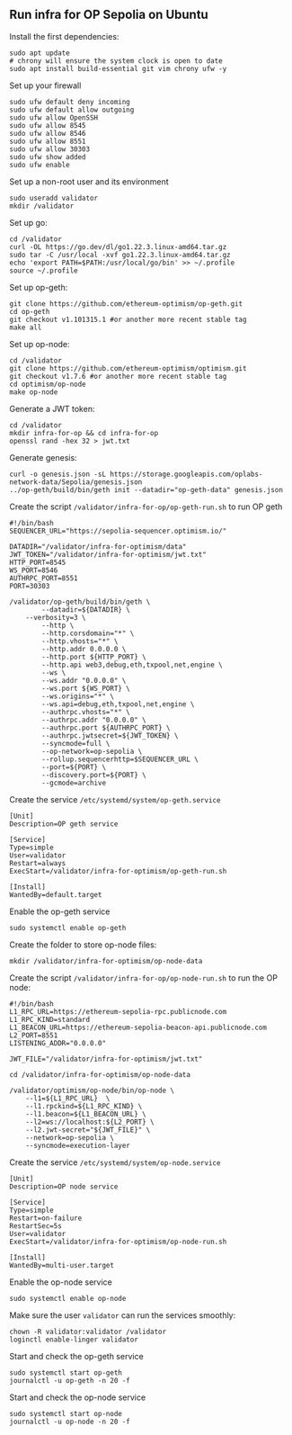 ## Run infra for OP Sepolia on Ubuntu

Install the first dependencies:
```
sudo apt update
# chrony will ensure the system clock is open to date
sudo apt install build-essential git vim chrony ufw -y
```

Set up your firewall
```
sudo ufw default deny incoming
sudo ufw default allow outgoing
sudo ufw allow OpenSSH
sudo ufw allow 8545
sudo ufw allow 8546
sudo ufw allow 8551
sudo ufw allow 30303
sudo ufw show added
sudo ufw enable
```

Set up a non-root user and its environment
```
sudo useradd validator
mkdir /validator
```

Set up go:
```
cd /validator
curl -OL https://go.dev/dl/go1.22.3.linux-amd64.tar.gz
sudo tar -C /usr/local -xvf go1.22.3.linux-amd64.tar.gz
echo 'export PATH=$PATH:/usr/local/go/bin' >> ~/.profile
source ~/.profile
```

Set up op-geth:
```
git clone https://github.com/ethereum-optimism/op-geth.git
cd op-geth
git checkout v1.101315.1 #or another more recent stable tag
make all
```

Set up op-node:
```
cd /validator
git clone https://github.com/ethereum-optimism/optimism.git
git checkout v1.7.6 #or another more recent stable tag
cd optimism/op-node
make op-node
```

Generate a JWT token:
```
cd /validator
mkdir infra-for-op && cd infra-for-op
openssl rand -hex 32 > jwt.txt
```

Generate genesis:
```
curl -o genesis.json -sL https://storage.googleapis.com/oplabs-network-data/Sepolia/genesis.json
../op-geth/build/bin/geth init --datadir="op-geth-data" genesis.json
```

Create the script `/validator/infra-for-op/op-geth-run.sh` to run OP geth
```
#!/bin/bash
SEQUENCER_URL="https://sepolia-sequencer.optimism.io/"

DATADIR="/validator/infra-for-optimism/data"
JWT_TOKEN="/validator/infra-for-optimism/jwt.txt"
HTTP_PORT=8545
WS_PORT=8546
AUTHRPC_PORT=8551
PORT=30303

/validator/op-geth/build/bin/geth \
        --datadir=${DATADIR} \
	--verbosity=3 \
        --http \
        --http.corsdomain="*" \
        --http.vhosts="*" \
        --http.addr 0.0.0.0 \
        --http.port ${HTTP_PORT} \
        --http.api web3,debug,eth,txpool,net,engine \
        --ws \
        --ws.addr "0.0.0.0" \
        --ws.port ${WS_PORT} \
        --ws.origins="*" \
        --ws.api=debug,eth,txpool,net,engine \
        --authrpc.vhosts="*" \
        --authrpc.addr "0.0.0.0" \
        --authrpc.port ${AUTHRPC_PORT} \
        --authrpc.jwtsecret=${JWT_TOKEN} \
        --syncmode=full \
        --op-network=op-sepolia \
        --rollup.sequencerhttp=$SEQUENCER_URL \
        --port=${PORT} \
        --discovery.port=${PORT} \
        --gcmode=archive
```

Create the service `/etc/systemd/system/op-geth.service`
```
[Unit]
Description=OP geth service

[Service]
Type=simple
User=validator
Restart=always
ExecStart=/validator/infra-for-optimism/op-geth-run.sh 

[Install]
WantedBy=default.target
```

Enable the op-geth service
```
sudo systemctl enable op-geth
```

Create the folder to store op-node files:
```
mkdir /validator/infra-for-optimism/op-node-data
```

Create the script `/validator/infra-for-op/op-node-run.sh` to run the OP node:
```
#!/bin/bash
L1_RPC_URL=https://ethereum-sepolia-rpc.publicnode.com
L1_RPC_KIND=standard
L1_BEACON_URL=https://ethereum-sepolia-beacon-api.publicnode.com
L2_PORT=8551
LISTENING_ADDR="0.0.0.0"

JWT_FILE="/validator/infra-for-optimism/jwt.txt"

cd /validator/infra-for-optimism/op-node-data

/validator/optimism/op-node/bin/op-node \
    --l1=${L1_RPC_URL}  \
    --l1.rpckind=${L1_RPC_KIND} \
    --l1.beacon=${L1_BEACON_URL} \
    --l2=ws://localhost:${L2_PORT} \
    --l2.jwt-secret="${JWT_FILE}" \
    --network=op-sepolia \
    --syncmode=execution-layer
```

Create the service `/etc/systemd/system/op-node.service`
```
[Unit]
Description=OP node service

[Service]
Type=simple
Restart=on-failure
RestartSec=5s
User=validator
ExecStart=/validator/infra-for-optimism/op-node-run.sh

[Install]
WantedBy=multi-user.target
```

Enable the op-node service
```
sudo systemctl enable op-node
```

Make sure the user `validator` can run the services smoothly:
```
chown -R validator:validator /validator
loginctl enable-linger validator
```

Start and check the op-geth service
```
sudo systemctl start op-geth
journalctl -u op-geth -n 20 -f
```

Start and check the op-node service
```
sudo systemctl start op-node
journalctl -u op-node -n 20 -f
```
